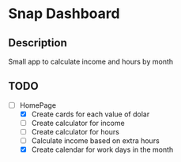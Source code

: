 # Snap Dashboard

## Description

Small app to calculate income and hours by month

## TODO

- [ ] HomePage
  - [x] Create cards for each value of dolar
  - [ ] Create calculator for income
  - [ ] Create calculator for hours
  - [ ] Calculate income based on extra hours
  - [x] Create calendar for work days in the month
